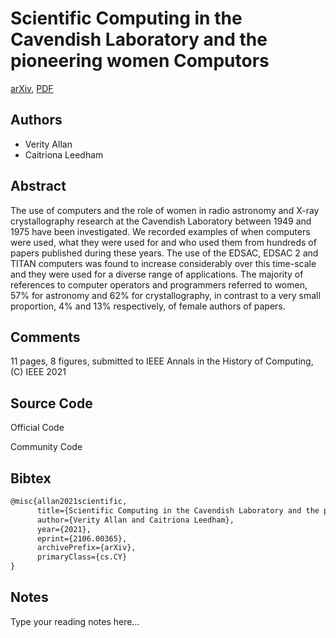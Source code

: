
# Scientific Computing in the Cavendish Laboratory and the pioneering women Computors

[arXiv](https://arxiv.org/abs/2106.0365), [PDF](https://arxiv.org/pdf/2106.0365.pdf)

## Authors

- Verity Allan
- Caitriona Leedham

## Abstract

The use of computers and the role of women in radio astronomy and X-ray crystallography research at the Cavendish Laboratory between 1949 and 1975 have been investigated. We recorded examples of when computers were used, what they were used for and who used them from hundreds of papers published during these years. The use of the EDSAC, EDSAC 2 and TITAN computers was found to increase considerably over this time-scale and they were used for a diverse range of applications. The majority of references to computer operators and programmers referred to women, 57% for astronomy and 62% for crystallography, in contrast to a very small proportion, 4% and 13% respectively, of female authors of papers.

## Comments

11 pages, 8 figures, submitted to IEEE Annals in the History of Computing, (C) IEEE 2021

## Source Code

Official Code



Community Code



## Bibtex

```tex
@misc{allan2021scientific,
      title={Scientific Computing in the Cavendish Laboratory and the pioneering women Computors}, 
      author={Verity Allan and Caitriona Leedham},
      year={2021},
      eprint={2106.00365},
      archivePrefix={arXiv},
      primaryClass={cs.CY}
}
```

## Notes

Type your reading notes here...

